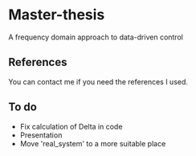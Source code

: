 # Master-thesis
 A frequency domain approach to data-driven control

## References
You can contact me if you need the references I used.

## To do
- Fix calculation of Delta in code
- Presentation
- Move 'real_system' to a more suitable place
